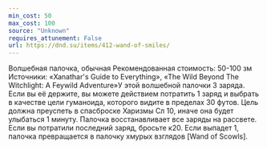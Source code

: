 ```yaml
---
min_cost: 50
max_cost: 100
source: "Unknown"
requires_attunement: False
url: https://dnd.su/items/412-wand-of-smiles/
---
```


Волшебная палочка, обычная
Рекомендованная стоимость: 50-100 зм
Источники: «Xanathar's Guide to Everything», «The Wild Beyond The Witchlight: A Feywild Adventure»У этой волшебной палочки 3 заряда. Если вы её держите, вы можете действием потратить 1 заряд и выбрать в качестве цели гуманоида, которого видите в пределах 30 футов. Цель должна преуспеть в спасброске Харизмы Сл 10, иначе она будет улыбаться 1 минуту. Палочка восстанавливает все заряды на рассвете. Если вы потратили последний заряд, бросьте к20. Если выпадет 1, палочка превращается в палочку хмурых взглядов [Wand of Scowls].